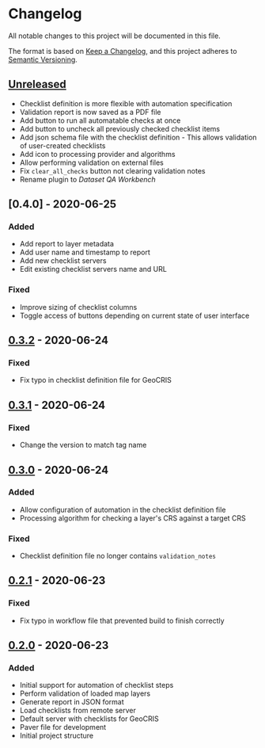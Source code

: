 # Changelog
All notable changes to this project will be documented in this file.

The format is based on [Keep a Changelog](https://keepachangelog.com/en/1.0.0/),
and this project adheres to [Semantic Versioning](https://semver.org/spec/v2.0.0.html).

## [Unreleased]

-  Checklist definition is more flexible with automation specification
-  Validation report is now saved as a PDF file
-  Add button to run all automatable checks at once
-  Add button to uncheck all previously checked checklist items
-  Add json schema file with the checklist definition - This allows validation of user-created checklists
-  Add icon to processing provider and algorithms
-  Allow performing validation on external files
-  Fix `clear_all_checks` button not clearing validation notes
-  Rename plugin to _Dataset QA Workbench_


## [0.4.0] - 2020-06-25

### Added

-  Add report to layer metadata
-  Add user name and timestamp to report
-  Add new checklist servers
-  Edit existing checklist servers name and URL

### Fixed

-  Improve sizing of checklist columns
-  Toggle access of buttons depending on current state of user interface


## [0.3.2] - 2020-06-24

### Fixed

-  Fix typo in checklist definition file for GeoCRIS


## [0.3.1] - 2020-06-24

### Fixed

-  Change the version to match tag name


## [0.3.0] - 2020-06-24

### Added

-  Allow configuration of automation in the checklist definition file
-  Processing algorithm for checking a layer's CRS against a target CRS

### Fixed

-  Checklist definition file no longer contains `validation_notes`


## [0.2.1] - 2020-06-23

### Fixed

-  Fix typo in workflow file that prevented build to finish correctly

## [0.2.0] - 2020-06-23

### Added

-  Initial support for automation of checklist steps
-  Perform validation of loaded map layers
-  Generate report in JSON format
-  Load checklists from remote server
-  Default server with checklists for GeoCRIS
-  Paver file for development
-  Initial project structure


[unreleased]: https://github.com/kartoza/qgis_checklist_checker/compare/v0.4.0...master
[0.3.2]: https://github.com/kartoza/qgis_checklist_checker/-/tags/v0.4.0
[0.3.2]: https://github.com/kartoza/qgis_checklist_checker/-/tags/v0.3.2
[0.3.1]: https://github.com/kartoza/qgis_checklist_checker/-/tags/v0.3.1
[0.3.0]: https://github.com/kartoza/qgis_checklist_checker/-/tags/v0.3.0
[0.2.1]: https://github.com/kartoza/qgis_checklist_checker/-/tags/v0.2.1
[0.2.0]: https://github.com/kartoza/qgis_checklist_checker/-/tags/v0.2.0
